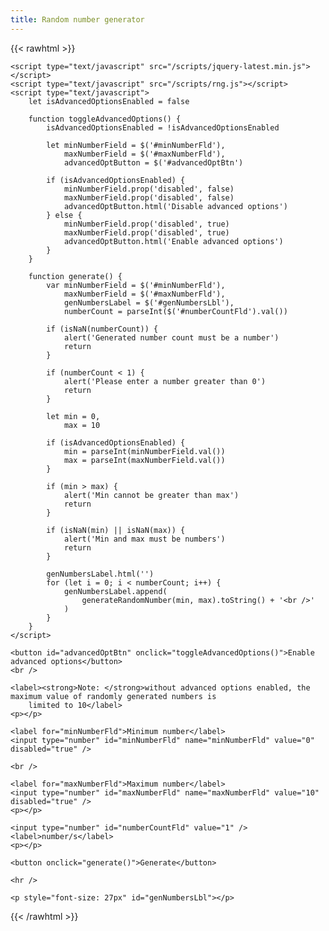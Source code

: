 ```yaml
---
title: Random number generator
---
```


<!-- markdownlint-disable no-inline-html -->

{{< rawhtml >}}

    <script type="text/javascript" src="/scripts/jquery-latest.min.js"></script>
    <script type="text/javascript" src="/scripts/rng.js"></script>
    <script type="text/javascript">
        let isAdvancedOptionsEnabled = false

        function toggleAdvancedOptions() {
            isAdvancedOptionsEnabled = !isAdvancedOptionsEnabled

            let minNumberField = $('#minNumberFld'),
                maxNumberField = $('#maxNumberFld'),
                advancedOptButton = $('#advancedOptBtn')

            if (isAdvancedOptionsEnabled) {
                minNumberField.prop('disabled', false)
                maxNumberField.prop('disabled', false)
                advancedOptButton.html('Disable advanced options')
            } else {
                minNumberField.prop('disabled', true)
                maxNumberField.prop('disabled', true)
                advancedOptButton.html('Enable advanced options')
            }
        }

        function generate() {
            var minNumberField = $('#minNumberFld'),
                maxNumberField = $('#maxNumberFld'),
                genNumbersLabel = $('#genNumbersLbl'),
                numberCount = parseInt($('#numberCountFld').val())

            if (isNaN(numberCount)) {
                alert('Generated number count must be a number')
                return
            }

            if (numberCount < 1) {
                alert('Please enter a number greater than 0')
                return
            }

            let min = 0,
                max = 10

            if (isAdvancedOptionsEnabled) {
                min = parseInt(minNumberField.val())
                max = parseInt(maxNumberField.val())
            }

            if (min > max) {
                alert('Min cannot be greater than max')
                return
            }

            if (isNaN(min) || isNaN(max)) {
                alert('Min and max must be numbers')
                return
            }

            genNumbersLabel.html('')
            for (let i = 0; i < numberCount; i++) {
                genNumbersLabel.append(
                    generateRandomNumber(min, max).toString() + '<br />'
                )
            }
        }
    </script>

    <button id="advancedOptBtn" onclick="toggleAdvancedOptions()">Enable advanced options</button>
    <br />

    <label><strong>Note: </strong>without advanced options enabled, the maximum value of randomly generated numbers is
        limited to 10</label>
    <p></p>

    <label for="minNumberFld">Minimum number</label>
    <input type="number" id="minNumberFld" name="minNumberFld" value="0" disabled="true" />

    <br />

    <label for="maxNumberFld">Maximum number</label>
    <input type="number" id="maxNumberFld" name="maxNumberFld" value="10" disabled="true" />
    <p></p>

    <input type="number" id="numberCountFld" value="1" />
    <label>number/s</label>
    <p></p>

    <button onclick="generate()">Generate</button>

    <hr />

    <p style="font-size: 27px" id="genNumbersLbl"></p>

{{< /rawhtml >}}
